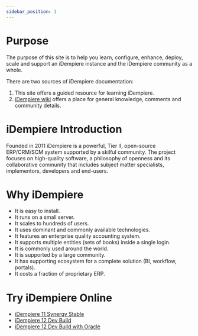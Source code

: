 ```yaml
---
sidebar_position: 1
---
```

# Purpose

The purpose of this site is to help you learn, configure, enhance, deploy, scale and support an iDempiere instance and the iDempiere community as a whole.

There are two sources of iDempiere documentation:

1. This site offers a guided resource for learning iDempiere.
2. [iDempiere wiki](https://wiki.idempiere.org) offers a place for general knowledge, comments and community details.

# iDempiere Introduction

Founded in 2011 iDempiere is a powerful, Tier II, open-source ERP/CRM/SCM system supported by a skilful community. The project focuses on high-quality software, a philosophy of openness and its collaborative community that includes subject matter specialists, implementors, developers and end-users.

# Why iDempiere
- It is easy to install.
- It runs on a small server.
- It scales to hundreds of users.
- It uses dominant and commonly available technologies.
- It features an enterprise quality accounting system.
- It supports multiple entities (sets of books) inside a single login.
- It is commonly used around the world.
- It is supported by a large community.
- It has supporting ecosystem for a complete solution (BI, workflow, portals).
- It costs a fraction of proprietary ERP.

# Try iDempiere Online
- [iDempiere 11 Synergy Stable](https://demo.globalqss.com/webui/)
- [iDempiere 12 Dev Build](https://test.idempiere.org/webui/)
- [iDempiere 12 Dev Build with Oracle](https://test-oracle.idempiere.org/webui/)
